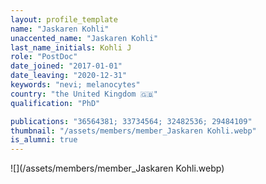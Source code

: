 ```yaml
---
layout: profile_template
name: "Jaskaren Kohli"
unaccented_name: "Jaskaren Kohli"
last_name_initials: Kohli J
role: "PostDoc"
date_joined: "2017-01-01"
date_leaving: "2020-12-31"
keywords: "nevi; melanocytes"
country: "the United Kingdom 🇬🇧"
qualification: "PhD"

publications: "36564381; 33734564; 32482536; 29484109"
thumbnail: "/assets/members/member_Jaskaren Kohli.webp"
is_alumni: true
---
```


 ![](/assets/members/member_Jaskaren Kohli.webp)

 